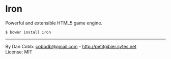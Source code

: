 Iron
====

Powerful and extensible HTML5 game engine.

    $ bower install iron

---
By Dan Cobb: <cobbdb@gmail.com> - http://petitgibier.sytes.net  
License: MIT
